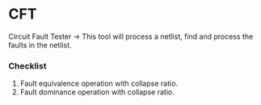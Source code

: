 # CFT
Circuit Fault Tester -> This tool will process a netlist, find and process the faults in the netlist.

### Checklist
1. Fault equivalence operation with collapse ratio.
2. Fault dominance operation with collapse ratio.
